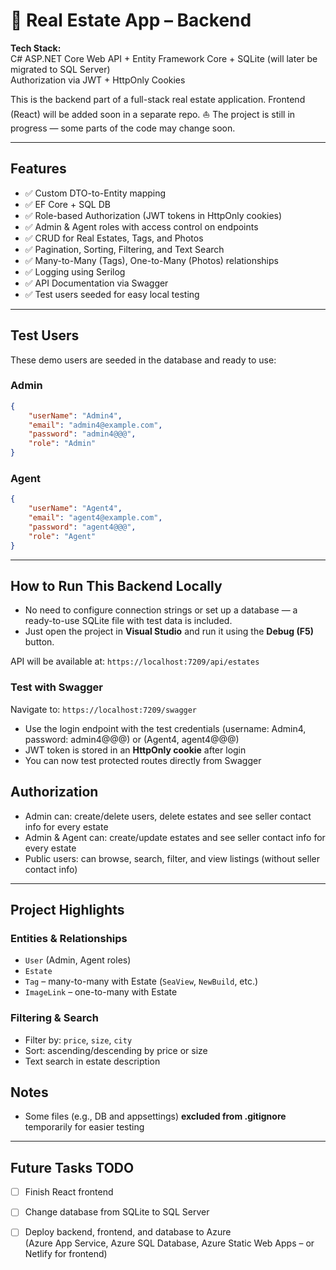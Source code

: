 # 🏨 Real Estate App – Backend

**Tech Stack:**  
C# ASP.NET Core Web API + Entity Framework Core + SQLite (will later be migrated to SQL Server)  
Authorization via JWT + HttpOnly Cookies

 This is the backend part of a full-stack real estate application. Frontend (React) will be added soon in a separate repo.
 ⛵ The project is still in progress — some parts of the code may change soon.

---

## Features

-   ✅ Custom DTO-to-Entity mapping
-   ✅ EF Core + SQL DB
-   ✅ Role-based Authorization (JWT tokens in HttpOnly cookies)
-   ✅ Admin & Agent roles with access control on endpoints
-   ✅ CRUD for Real Estates, Tags, and Photos
-   ✅ Pagination, Sorting, Filtering, and Text Search
-   ✅ Many-to-Many (Tags), One-to-Many (Photos) relationships
-   ✅ Logging using Serilog
-   ✅ API Documentation via Swagger
-   ✅ Test users seeded for easy local testing

---

## Test Users

These demo users are seeded in the database and ready to use:

### Admin

```json
{
    "userName": "Admin4",
    "email": "admin4@example.com",
    "password": "admin4@@@",
    "role": "Admin"
}
```

### Agent

```json
{
    "userName": "Agent4",
    "email": "agent4@example.com",
    "password": "agent4@@@",
    "role": "Agent"
}
```

---

## How to Run This Backend Locally

-   No need to configure connection strings or set up a database — a ready-to-use SQLite file with test data is included.
-   Just open the project in **Visual Studio** and run it using the **Debug (F5)** button.

API will be available at: `https://localhost:7209/api/estates`

### Test with Swagger

Navigate to: `https://localhost:7209/swagger`

-   Use the login endpoint with the test credentials (username: Admin4, password: admin4@@@) or (Agent4, agent4@@@)
-   JWT token is stored in an **HttpOnly cookie** after login
-   You can now test protected routes directly from Swagger

## Authorization

-   Admin can: create/delete users, delete estates and see seller contact info for every estate
-   Admin & Agent can: create/update estates and see seller contact info for every estate
-   Public users: can browse, search, filter, and view listings (without seller contact info)

---

## Project Highlights

### Entities & Relationships

-   `User` (Admin, Agent roles)
-   `Estate`
-   `Tag` – many-to-many with Estate (`SeaView`, `NewBuild`, etc.)
-   `ImageLink` – one-to-many with Estate

### Filtering & Search

-   Filter by: `price`, `size`, `city`
-   Sort: ascending/descending by price or size
-   Text search in estate description

## Notes

-   Some files (e.g., DB and appsettings) **excluded from .gitignore** temporarily for easier testing

---

## Future Tasks TODO

-   [ ] Finish React frontend
-   [ ] Change database from SQLite to SQL Server
-   [ ] Deploy backend, frontend, and database to Azure  
         (Azure App Service, Azure SQL Database, Azure Static Web Apps – or Netlify for frontend)
 
